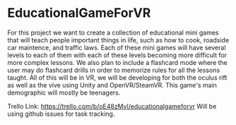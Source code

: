 # EducationalGameForVR
For this project we want to create a collection of educational mini games that will teach people important things in life, such as how to cook, roadside car maintence, and traffic laws. Each of these mini games will have several levels to each of them with each of these levels becoming more difficult for more complex lessons. We also plan to include a flashcard mode where the user may do flashcard drills in order to memorize rules for all the lessons taught. All of this will be in VR, we will be developing for both the oculus rift as well as the vive using Unity and OpenVR/SteamVR. This game's main demographic will mostly be teenagers.

Trello Link: https://trello.com/b/oE48zMvl/educationalgameforvr
Will be using github issues for task tracking.
